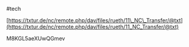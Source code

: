 #tech

[https://txtur.de/nc/remote.php/dav/files/rueth/11\_NC\_Transfer/@txt](https://txtur.de/nc/remote.php/dav/files/rueth/11_NC_Transfer/@txt)

M8KGL5aeXUwQGmev

